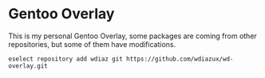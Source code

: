 # Gentoo Overlay

This is my personal Gentoo Overlay, some packages are coming from other repositories, but some of them have modifications.

```
eselect repository add wdiaz git https://github.com/wdiazux/wd-overlay.git
```
